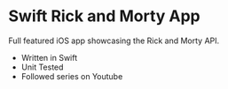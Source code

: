 # Swift Rick and Morty App 

Full featured iOS app showcasing the Rick and Morty API. 

- Written in Swift
- Unit Tested
- Followed series on Youtube
